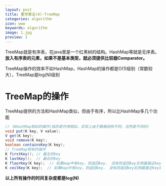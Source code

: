 ```yaml
---
layout: post
title: 重学算法(4)-TreeMap
categories: algorithm
icon: www
keywords: algorithm
image: 1.jpg
preview: 1
---
```

TreeMap就是有序表，在java里是一个红黑树的结构。HashMap等就是无序表。**放入有序表的元素，如果不是基本类型，就必须提供比较器Comparator。** 

TreeMap操作的效率不如HashMap，HashMap的操作都是O(1)级别（常数较大），TreeMap是log(N)级别
# TreeMap的操作
TreeMap提供的方法和HashMap类似，但由于有序，所以比HashMap多几个功能
```java
// 与HashMap相似的操作(指的是作用相似，实现上由于数据结构不同，当然是不同的)
void put(K key, V value);
V get(K key);
void remove(K key);
boolean containsKey(K key);
// TreeMap特有的操作
K firstKey(); // 最左的key
K lastKey();  // 最右的key
K floorKey(K key);  // 如果map中有key，则返回key， 没有则返回key左侧最接近key的键
K ceilKey(K key);  // 如果map中有key，则返回key， 没有则返回key右侧最接近key的键
```
**以上所有操作的时间复杂度都是log(N)**